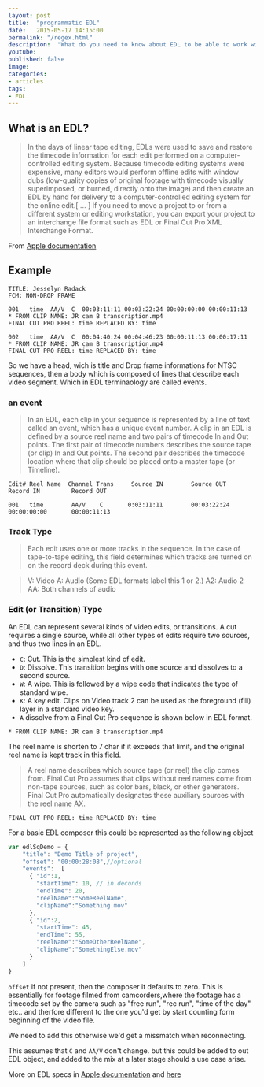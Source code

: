 ```yaml
---
layout: post
title:  "programmatic EDL"
date:   2015-05-17 14:15:00
permalink: "/regex.html"
description:  "What do you need to know about EDL to be able to work with it programmatically?"
youtube: 
published: false
image: 
categories: 
- articles
tags:
- EDL
---
```



## What is an EDL?

>In the days of linear tape editing, EDLs were used to save and restore the timecode information for each edit performed on a computer-controlled editing system. Because timecode editing systems were expensive, many editors would perform offline edits with window dubs (low-quality copies of original footage with timecode visually superimposed, or burned, directly onto the image) and then create an EDL by hand for delivery to a computer-controlled editing system for the online edit.[ ... ] If you need to move a project to or from a different system or editing workstation, you can export your project to an interchange file format such as EDL or Final Cut Pro XML Interchange Format.

From [Apple documentation](https://documentation.apple.com/en/finalcutpro/usermanual/index.html#chapter=96%26section=1%26tasks=true) 


## Example 

```edl
TITLE: Jesselyn Radack
FCM: NON-DROP FRAME

001   time  AA/V  C  00:03:11:11 00:03:22:24 00:00:00:00 00:00:11:13
* FROM CLIP NAME: JR cam B transcription.mp4
FINAL CUT PRO REEL: time REPLACED BY: time

002   time  AA/V  C  00:04:40:24 00:04:46:23 00:00:11:13 00:00:17:11
* FROM CLIP NAME: JR cam B transcription.mp4
FINAL CUT PRO REEL: time REPLACED BY: time
```


<!--Explanation of EDL parts   -->

So we have a head, wich is title and Drop frame informations for NTSC sequences, then a body which is composed of lines that describe each video segment. Which in EDL terminaology are called events. 


<!-- >The first line of an EDL contains the title of the sequence. In NTSC sequences, the second line displays whether the sequence timecode is drop frame or non-drop frame.
 -->

### an event

>In an EDL, each clip in your sequence is represented by a line of text called an event, which has a unique event number. A clip in an EDL is defined by a source reel name and two pairs of timecode In and Out points. The first pair of timecode numbers describes the source tape (or clip) In and Out points. The second pair describes the timecode location where that clip should be placed onto a master tape (or Timeline).




```edl
Edit# Reel Name  Channel Trans     Source IN        Source OUT          Record IN         Record OUT

001   time        AA/V    C       0:03:11:11        00:03:22:24         00:00:00:00       00:00:11:13
```

### Track Type
>Each edit uses one or more tracks in the sequence. In the case of tape-to-tape editing, this field determines which tracks are turned on on the record deck during this event.

>V: Video
A: Audio (Some EDL formats label this 1 or 2.)
A2: Audio 2
AA: Both channels of audio

### Edit (or Transition) Type

An EDL can represent several kinds of video edits, or transitions. A cut requires a single source, while all other types of edits require two sources, and thus two lines in an EDL.

- `C`: Cut. This is the simplest kind of edit.
- `D`: Dissolve. This transition begins with one source and dissolves to a second source.
- `W`: A wipe. This is followed by a wipe code that indicates the type of standard wipe.
- `K`: A key edit. Clips on Video track 2 can be used as the foreground (fill) layer in a standard video key.
- `A` dissolve from a Final Cut Pro sequence is shown below in EDL format.



```edl
* FROM CLIP NAME: JR cam B transcription.mp4
```

The reel name is shorten to 7 char if it exceeds that limit, and the original reel name is kept track in this field. 

>A reel name describes which source tape (or reel) the clip comes from. Final Cut Pro assumes that clips without reel names come from non-tape sources, such as color bars, black, or other generators. Final Cut Pro automatically designates these auxiliary sources with the reel name AX.



```edl
FINAL CUT PRO REEL: time REPLACED BY: time
```

For a basic EDL composer this could be represented as the following object

```javascript
var edlSqDemo = {
    "title": "Demo Title of project",
    "offset": "00:00:28:08",//optional
    "events":  [
      { "id":1,
        "startTime": 10, // in deconds 
        "endTime": 20,
        "reelName":"SomeReelName",
        "clipName":"Something.mov"
      },
      { "id":2,
        "startTime": 45,
        "endTime": 55,
        "reelName":"SomeOtherReelName",
        "clipName":"SomethingElse.mov"
      }
    ]
}
```

`offset` if not present, then the composer it defaults to zero. This is essentially for footage filmed from camcorders,where the footage has a timecode set by the camera such as "free run", "rec run", "time of the day" etc.. and therfore different to the one you'd get by start counting form beginning of the video file.

We need to add this otherwise we'd get a missmatch when reconnecting.

<!-- add tooltip explaoining each -->

This assumes that `C` and `AA/V` don't change. but this could be added to out EDL object, and added to the mix at a later stage should a use case arise.


More on EDL specs in [Apple documentation](https://documentation.apple.com/en/finalcutpro/usermanual/index.html#chapter=96%26section=1%26tasks=true) and [here](http://edlmax.com/MAXGUIDE.HTML)

<!-- 

## Futute work - adding Title event

```edl
001  AX       V     C        01:00:00:00 01:00:05:00 00:00:00:00 00:00:05:00
* FROM CLIP NAME: Title 01
``` 

- no `reel` name 
- `AX`
- only V channel 
- normal cut `C`
- need to decide on duration to make in and out of source. in will always be `00:00:00:00` 

TODO: try this in FCP7 -->